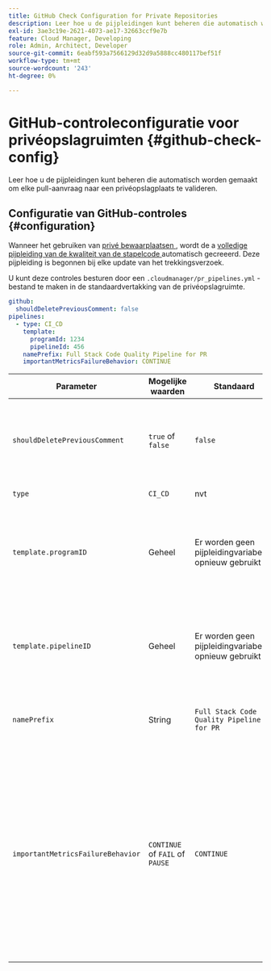 ```yaml
---
title: GitHub Check Configuration for Private Repositories
description: Leer hoe u de pijpleidingen kunt beheren die automatisch worden gemaakt om elke pull-aanvraag naar een privéopslagplaats te valideren.
exl-id: 3ae3c19e-2621-4073-ae17-32663ccf9e7b
feature: Cloud Manager, Developing
role: Admin, Architect, Developer
source-git-commit: 6eabf593a7566129d32d9a5888cc480117bef51f
workflow-type: tm+mt
source-wordcount: '243'
ht-degree: 0%

---
```


# GitHub-controleconfiguratie voor privéopslagruimten {#github-check-config}

Leer hoe u de pijpleidingen kunt beheren die automatisch worden gemaakt om elke pull-aanvraag naar een privéopslagplaats te valideren.

## Configuratie van GitHub-controles {#configuration}

Wanneer het gebruiken van [ privé bewaarplaatsen ](private-repositories.md#using), wordt de a [ volledige pijpleiding van de kwaliteit van de stapelcode ](/help/implementing/cloud-manager/configuring-pipelines/introduction-ci-cd-pipelines.md) automatisch gecreeerd. Deze pijpleiding is begonnen bij elke update van het trekkingsverzoek.

U kunt deze controles besturen door een `.cloudmanager/pr_pipelines.yml` -bestand te maken in de standaardvertakking van de privéopslagruimte.

```yaml
github:
  shouldDeletePreviousComment: false
pipelines:
  - type: CI_CD
    template:
      programId: 1234
      pipelineId: 456
    namePrefix: Full Stack Code Quality Pipeline for PR 
    importantMetricsFailureBehavior: CONTINUE
```

| Parameter | Mogelijke waarden | Standaard | Beschrijving |
|---|---|---|---|
| `shouldDeletePreviousComment` | `true` of `false` | `false` | Of om slechts de laatste commentaar met de codeaftastenresultaten op dit GitHub trekkingsverzoek te houden of alles te houden |
| `type` | `CI_CD` | nvt | Bepaalt gedrag van een pijpleiding CI/CD |
| `template.programID` | Geheel | Er worden geen pijpleidingvariabelen opnieuw gebruikt | U kunt het gebruiken om de [ pijpleidingsvariabelen ](/help/implementing/cloud-manager/configuring-pipelines/pipeline-variables.md) te hergebruiken die op een bestaande pijpleiding automatisch door elk trektrekkingsverzoek wordt gecreeerd. |
| `template.pipelineID` | Geheel | Er worden geen pijpleidingvariabelen opnieuw gebruikt | U kunt het gebruiken om de [ pijpleidingsvariabelen ](/help/implementing/cloud-manager/configuring-pipelines/pipeline-variables.md) te hergebruiken die op een bestaande pijpleiding automatisch door elk trektrekkingsverzoek wordt gecreeerd. |
| `namePrefix` | String | `Full Stack Code Quality Pipeline for PR` | Gebruikt om de naam van de pijpleiding te plaatsen die automatisch wordt gecreeerd |
| `importantMetricsFailureBehavior` | `CONTINUE` of `FAIL` of `PAUSE` | `CONTINUE` | Plaatst het belangrijke metrische gedrag van de pijpleiding <br>`CONTINUE` = als belangrijke metrische ontbreekt, de pijpleiding zich automatisch <br>`FAIL` = de pijpleiding eindigt met een FAILED status als belangrijke metrische ontbreekt <br>`PAUSE` = de stap van het codescannen een WAITING status ontvangt wanneer belangrijke metrisch ontbreekt en moet manueel worden hervat |
